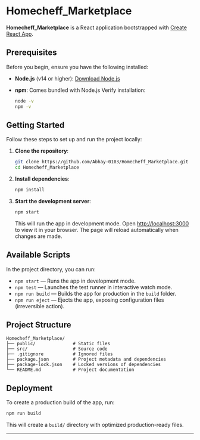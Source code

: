 # Homecheff\_Marketplace

**Homecheff\_Marketplace** is a React application bootstrapped with [Create React App](https://github.com/facebook/create-react-app).

## Prerequisites

Before you begin, ensure you have the following installed:

* **Node.js** (v14 or higher): [Download Node.js](https://nodejs.org/)
* **npm**: Comes bundled with Node.js
  Verify installation:

  ```bash
  node -v
  npm -v
  ```

## Getting Started

Follow these steps to set up and run the project locally:

1. **Clone the repository**:

   ```bash
   git clone https://github.com/Abhay-0103/Homecheff_Marketplace.git
   cd Homecheff_Marketplace
   ```

2. **Install dependencies**:

   ```bash
   npm install
   ```

3. **Start the development server**:

   ```bash
   npm start
   ```

   This will run the app in development mode.
   Open [http://localhost:3000](http://localhost:3000) to view it in your browser.
   The page will reload automatically when changes are made.

## Available Scripts

In the project directory, you can run:

* `npm start` — Runs the app in development mode.
* `npm test` — Launches the test runner in interactive watch mode.
* `npm run build` — Builds the app for production in the `build` folder.
* `npm run eject` — Ejects the app, exposing configuration files (irreversible action).

## Project Structure

```
Homecheff_Marketplace/
├── public/              # Static files
├── src/                 # Source code
├── .gitignore           # Ignored files
├── package.json         # Project metadata and dependencies
├── package-lock.json    # Locked versions of dependencies
└── README.md            # Project documentation
```

## Deployment

To create a production build of the app, run:

```bash
npm run build
```

This will create a `build/` directory with optimized production-ready files.

---
